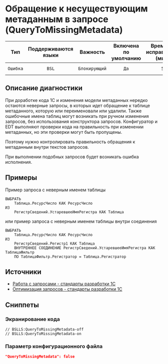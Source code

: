 # Обращение к несуществующим метаданным в запросе (QueryToMissingMetadata)

|   Тип    |    Поддерживаются<br>языки    |   Важность    |    Включена<br>по умолчанию    |    Время на<br>исправление (мин)    |            Теги             |
|:--------:|:-----------------------------:|:-------------:|:------------------------------:|:-----------------------------------:|:---------------------------:|
| `Ошибка` |             `BSL`             | `Блокирующий` |              `Да`              |                 `5`                 |    `suspicious`<br>`sql`    |

<!-- Блоки выше заполняются автоматически, не трогать -->
## Описание диагностики
<!-- Описание диагностики заполняется вручную. Необходимо понятным языком описать смысл и схему работу -->
При доработке кода 1С и изменения модели метаданных нередко остаются неверные запросы, в которых идет обращение к таблице метаданного, которую или переименовали или удалили.
Также ошибочные имена таблиц могут возникать при ручном изменения запросов, без использования конструктора запросов.
Конфигуратор и EDT выполняют проверки кода на правильность при изменении метаданных, но эти проверки могут быть пропущены.

Поэтому нужно контролировать правильность обращения к метаданным внутри текстов запросов.

При выполнении подобных запросов будет возникать ошибка исполнения.

## Примеры
<!-- В данном разделе приводятся примеры, на которые диагностика срабатывает, а также можно привести пример, как можно исправить ситуацию -->

Пример запроса с неверным именем таблицы
```sdbl
ВЫБРАТЬ
	Таблица.РесурсЧисло КАК РесурсЧисло
ИЗ
	РегистрСведений.УстаревшееИмяРегистра КАК Таблица
```
или пример запроса с неверным именем таблицы внутри соединения
```sdbl
ВЫБРАТЬ
	Таблица.РесурсЧисло КАК РесурсЧисло
ИЗ
	РегистрСведений.Регистр1 КАК Таблица
	ВНУТРЕННЕЕ СОЕДИНЕНИЕ РегистрСведений.УстаревшееИмяРегистра КАК ТаблицаФильтр
	ПО ТаблицаФильтр.Регистратор = Таблица.Регистратор
```

## Источники
<!-- Необходимо указывать ссылки на все источники, из которых почерпнута информация для создания диагностики -->
<!-- Примеры источников

* Источник: [Стандарт: Тексты модулей](https://its.1c.ru/db/v8std#content:456:hdoc)
* Полезная информация: [Отказ от использования модальных окон](https://its.1c.ru/db/metod8dev#content:5272:hdoc)
* Источник: [Cognitive complexity, ver. 1.4](https://www.sonarsource.com/docs/CognitiveComplexity.pdf) -->
- [Работа с запросами - стандарты разработки 1С](https://its.1c.ru/db/v8std#browse:13:-1:26:27)
- [Оптимизация запросов - стандарты разработки 1С](https://its.1c.ru/db/v8std#browse:13:-1:26:28)

## Сниппеты

<!-- Блоки ниже заполняются автоматически, не трогать -->
### Экранирование кода

```bsl
// BSLLS:QueryToMissingMetadata-off
// BSLLS:QueryToMissingMetadata-on
```

### Параметр конфигурационного файла

```json
"QueryToMissingMetadata": false
```

